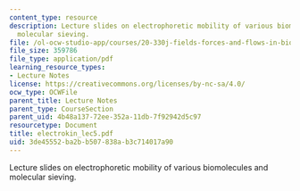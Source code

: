 ```yaml
---
content_type: resource
description: Lecture slides on electrophoretic mobility of various biomolecules and
  molecular sieving.
file: /ol-ocw-studio-app/courses/20-330j-fields-forces-and-flows-in-biological-systems-spring-2007/3de45552ba2bb507838ab3c714017a90_electrokin_lec5.pdf
file_size: 359786
file_type: application/pdf
learning_resource_types:
- Lecture Notes
license: https://creativecommons.org/licenses/by-nc-sa/4.0/
ocw_type: OCWFile
parent_title: Lecture Notes
parent_type: CourseSection
parent_uid: 4b48a137-72ee-352a-11db-7f92942d5c97
resourcetype: Document
title: electrokin_lec5.pdf
uid: 3de45552-ba2b-b507-838a-b3c714017a90
---
```

Lecture slides on electrophoretic mobility of various biomolecules and molecular sieving.